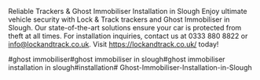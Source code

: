 Reliable Trackers & Ghost Immobiliser Installation in Slough
Enjoy ultimate vehicle security with Lock & Track trackers and Ghost Immobiliser in Slough. Our state-of-the-art solutions ensure your car is protected from theft at all times. For installation inquiries, contact us at 0333 880 8822 or info@lockandtrack.co.uk. Visit https://lockandtrack.co.uk/ today!

#ghost immobiliser#ghost immobiliser in slough#ghost immobiliser installation in slough#installation# Ghost-Immobiliser-Installation-in-Slough

